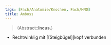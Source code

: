 ```yaml
---
tags: [Fach/Anatomie/Knochen, Fach/HNO]
title: Amboss
---
```

> (Abstract::**Incus.**)
- Rechtwinklig mit [[Steigbügel]]kopf verbunden